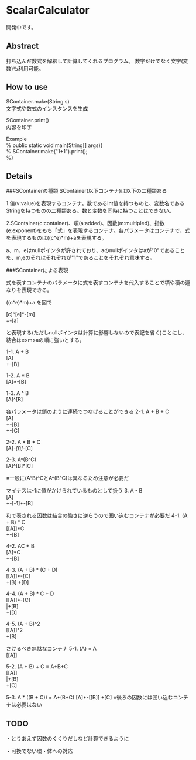 # ScalarCalculator
開発中です。

## Abstract
打ち込んだ数式を解釈して計算してくれるプログラム。
数字だけでなく文字(変数)も利用可能。

## How to use
SContainer.make(String s)<BR>
文字式や数式のインスタンスを生成

SContainer.print()<BR>
内容を印字

Example<BR>
% public static void main(String[] args){<BR>
% 	SContainer.make("1+1").print();<BR>
%}<BR>

## Details
###SContainerの種類
SContainer(以下コンテナ)は以下の二種類ある

1.値(v:value)を表現するコンテナ。数であるint値を持つものと、変数名であるStringを持つものの二種類ある。数と変数を同時に持つことはできない。

2.SContainer(c:container)、項(a:added)、因数(m:multipled)、指数(e:exponent)をもち「式」を表現するコンテナ。各パラメータはコンテナで、式を表現するものは((c^e)*m)+aを表現する。

a、m、eはnullポインタが許されており、aのnullポインタはaが"0"であることを、m,eのそれはそれぞれが"1"であることをそれぞれ意味する。

###SContainerによる表現

式を表すコンテナのパラメータに式を表すコンテナを代入することで項や積の連なりを表現できる。

((c^e)*m)+a を図で

[c]^[e]*-[m] <BR>
+-[a]

と表現する(ただしnullポインタは計算に影響しないので表記を省く)ことにし、結合はe>m>aの順に強いとする。

1-1. A + B <BR>
[A] <BR>
+-[B]

1-2. A * B <BR>
[A]*-[B]

1-3. A ^ B <BR>
[A]^[B]

各パラメータは鎖のように連続でつなげることができる
2-1. A + B + C <BR>
[A] <BR>
+-[B] <BR>
  +-[C] <BR>

2-2. A * B * C <BR>
[A]*-[B]*-[C]

2-3. A^(B^C) <BR>
[A]^[B]^[C]

※一般に(A^B)^CとA^(B^C)は異なるため注意が必要だ

マイナスは-1に値がかけられているものとして扱う
3. A - B <BR>
[A] <BR>
+-[-1]*-[B]

和で表される因数は結合の強さに逆らうので囲い込むコンテナが必要だ
4-1. (A + B) * C <BR>
[[A]]*C <BR>
 +-[B]

4-2. AC + B <BR>
[A]*C <BR>
+-[B] 

4-3. (A + B) * (C + D) <BR>
[[A]]*-[C] <BR>
 +[B]  +[D]

4-4. (A + B) * C + D <BR>
[[A]]*-[C] <BR>
|+[B] <BR>
+[D]

4-5. (A + B)^2 <BR>
[[A]]^2 <BR>
 +[B]

さけるべき無駄なコンテナ
5-1. (A) = A <BR>
[[A]]

5-2. (A + B) + C = A+B+C <BR>
[[A]] <BR>
|+[B] <BR>
+[C] <BR>

5-3. A * ((B + C)) = A*(B+C)
[A]*-[[B]]
      +[C]
※後ろの因数には囲い込むコンテナは必要はない

## TODO
・とりあえず因数のくくりだしなど計算できるように

・可換でない環・体への対応
